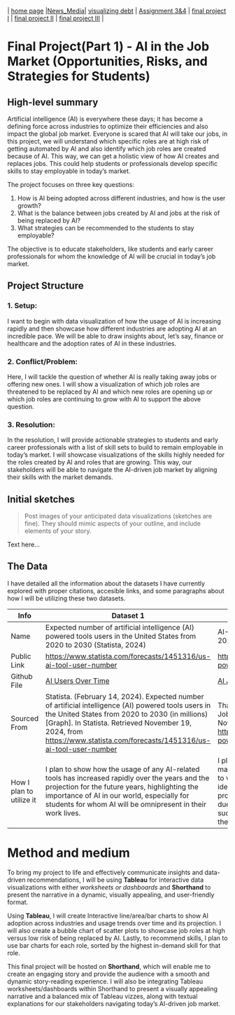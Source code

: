 | [home page](https://hjayanne.github.io/Portfolio_hjayanne/) |[News_Media](newsdemo)| [visualizing debt](visualizing-government-debt) | [Assignment 3&4](critique-by-design) | [final project I](final-project-part-one) | [final project II](final-project-part-two) | [final project III](final-project-part-three) |

# Final Project(Part 1) - AI in the Job Market (Opportunities, Risks, and Strategies for Students)

## High-level summary
Artificial intelligence (AI) is everywhere these days; it has become a defining force across industries to optimize their efficiencies and also impact the global job market. Everyone is scared that AI will take our jobs, in this project, we will understand which specific roles are at high risk of getting automated by AI and also identify which job roles are created because of AI. This way, we can get a holistic view of how AI creates and replaces jobs. This could help students or professionals develop specific skills to stay employable in today’s market.

The project focuses on three key questions:
1.	How is AI being adopted across different industries, and how is the user growth?
2.	What is the balance between jobs created by AI and jobs at the risk of being replaced by AI?
3.	 What strategies can be recommended to the students to stay employable?

The objective is to educate stakeholders, like students and early career professionals for whom the knowledge of AI will be crucial in today’s job market.

## Project Structure
### 1. Setup: 
I want to begin with data visualization of how the usage of AI is increasing rapidly and then showcase how different industries are adopting AI at an incredible pace.  We will be able to draw insights about, let’s say, finance or healthcare and the adoption rates of AI in these industries.

### 2. Conflict/Problem: 
Here, I will tackle the question of whether AI is really taking away jobs or offering new ones. I will show a visualization of which job roles are threatened to be replaced by AI and which new roles are opening up or which job roles are continuing to grow with AI to support the above question. 

### 3. Resolution: 
In the resolution, I will provide actionable strategies to students and early career professionals with a list of skill sets to build to remain employable in today’s market. I will showcase visualizations of the skills highly needed for the roles created by AI and roles that are growing. This way, our stakeholders will be able to navigate the AI-driven job market by aligning their skills with the market demands. 

## Initial sketches
> Post images of your anticipated data visualizations (sketches are fine). They should mimic aspects of your outline, and include elements of your story.  

Text here...

## The Data
I have detailed all the information about the datasets I have currently explored with proper citations, accesible links, and some paragraphs about how I will be utilizing these two datasets.

| Info | Dataset 1 | Dataset 2 |
|-----|----------------|---------------|
| Name|Expected number of artificial intelligence (AI) powered tools users in the United States from 2020 to 2030 (Statista, 2024)|AI-Powered Job Market Insights (Tharmalingam, 2024)|
| Public Link |https://www.statista.com/forecasts/1451316/us-ai-tool-user-number | https://www.kaggle.com/datasets/uom190346a/ai-powered-job-market-insights|
| Github File | [AI Users Over Time](AI_users_over_time) | [AI Job Market Insights](ai_job_market_insights) |
| Sourced From | Statista. (February 14, 2024). Expected number of artificial intelligence (AI) powered tools users in the United States from 2020 to 2030 (in millions) [Graph]. In Statista. Retrieved November 19, 2024, from https://www.statista.com/forecasts/1451316/us-ai-tool-user-number| Tharmalingam, L. (August 25, 2024). AI-Powered Job Market Insights. Kaggle. Retrieved on November 17, 2024, from https://www.kaggle.com/datasets/uom190346a/ai-powered-job-market-insights|
| How I plan to utilize it | I plan to show how the usage of any AI-related tools has increased rapidly over the years and the projection for the future years, highlighting the importance of AI in our world, especially for students for whom AI will be omnipresent in their work lives. | I plan to use this dataset to analyze the modern job market, focusing on the role of artificial intelligence to view the adoption of AI across various industries, identify job roles at a high risk of automation, provide potential areas of growing opportunities due to AI, and finally analyze the skills needed to succeed in these growing roles and recommend them to students.|

# Method and medium
To bring my project to life and effectively communicate insights and data-driven recommendations, I will be using **Tableau** for interactive data visualizations with either *worksheets or dashboards* and **Shorthand** to present the narrative in a dynamic, visually appealing, and user-friendly format.

Using **Tableau**, I will create Interactive line/area/bar charts to show AI adoption across industries and usage trends over time and its projection. I will also create a bubble chart of scatter plots to showcase job roles at high versus low risk of being replaced by AI. Lastly, to recommend skills, I plan to use bar charts for each role, sorted by the highest in-demand skill for that role. 

This final project will be hosted on **Shorthand**, which will enable me to create an engaging story and provide the audience with a smooth and dynamic story-reading experience. I will also be integrating Tableau worksheets/dashboards within Shorthand to present a visually appealing narrative and a balanced mix of Tableau vizzes, along with textual explanations for our stakeholders navigating today’s AI-driven job market. 

